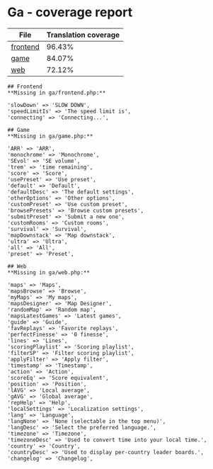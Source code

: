 <link rel="stylesheet" href="/style.css">

# Ga - coverage report

<table>
<thead>
    <tr>
        <th>File</th>
        <th colspan="2">Translation coverage</th>
    </tr>
</thead>
<tbody>
    <tr><td><a href="#">frontend</a></td><td>96.43%</td><td>
        <div class="pb">
            <span class="pb-fill" style="width: 96.43%;"></span>
        </div>
    </td></tr>
    <tr><td><a href="#">game</a></td><td>84.07%</td><td>
        <div class="pb">
            <span class="pb-fill" style="width: 84.07%;"></span>
        </div>
    </td></tr>
    <tr><td><a href="#">web</a></td><td>72.12%</td><td>
        <div class="pb">
            <span class="pb-fill" style="width: 72.12%;"></span>
        </div>
    </td></tr>
</tbody></table>


    ## Frontend
    **Missing in ga/frontend.php:**
```
'slowDown' => 'SLOW DOWN',
'speedLimitIs' => 'The speed limit is',
'connecting' => 'Connecting...',
```
    ## Game
    **Missing in ga/game.php:**
```
'ARR' => 'ARR',
'monochrome' => 'Monochrome',
'SEvol' => 'SE volume',
'trem' => 'time remaining',
'score' => 'Score',
'usePreset' => 'Use preset',
'default' => 'Default',
'defaultDesc' => 'The default settings',
'otherOptions' => 'Other options',
'customPreset' => 'Use custom preset',
'browsePresets' => 'Browse custom presets',
'submitPreset' => 'Submit a new one',
'customRooms' => 'Custom rooms',
'survival' => 'Survival',
'mapDownstack' => 'Map downstack',
'ultra' => 'Ultra',
'all' => 'All',
'preset' => 'Preset',
```
    ## Web
    **Missing in ga/web.php:**
```
'maps' => 'Maps',
'mapsBrowse' => 'Browse',
'myMaps' => 'My maps',
'mapsDesigner' => 'Map Designer',
'randomMap' => 'Random map',
'mapsLatestGames' => 'Latest games',
'guide' => 'Guide',
'favReplays' => 'Favorite replays',
'perfectFinesse' => '0 finesse',
'lines' => 'Lines',
'scoringPlaylist' => 'Scoring playlist',
'filterSP' => 'Filter scoring playlist',
'applyFilter' => 'Apply filter',
'timestamp' => 'Timestamp',
'action' => 'Action',
'scoreEq' => 'Score equivalent',
'position' => 'Position',
'lAVG' => 'Local average',
'gAVG' => 'Global average',
'repHelp' => 'Help',
'localSettings' => 'Localization settings',
'lang' => 'Language',
'langNone' => 'None (selectable in the top menu)',
'langDesc' => 'Select the preferred language.',
'timezone' => 'Timezone',
'timezoneDesc' => 'Used to convert time into your local time.',
'country' => 'Country',
'countryDesc' => 'Used to display per-country leader boards.',
'changelog' => 'Changelog',
```
